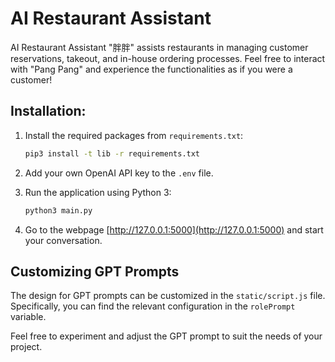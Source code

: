 # AI Restaurant Assistant
AI Restaurant Assistant "胖胖" assists restaurants in managing customer reservations, takeout, and in-house ordering processes. Feel free to interact with "Pang Pang" and experience the functionalities as if you were a customer!

## Installation:

1. Install the required packages from `requirements.txt`:

    ```bash
    pip3 install -t lib -r requirements.txt
    ```

2. Add your own OpenAI API key to the `.env` file.

3. Run the application using Python 3:

    ```bash
    python3 main.py
    ```

4. Go to the webpage [http://127.0.0.1:5000](http://127.0.0.1:5000) and start your conversation.

## Customizing GPT Prompts

The design for GPT prompts can be customized in the `static/script.js` file. Specifically, you can find the relevant configuration in the `rolePrompt` variable.

Feel free to experiment and adjust the GPT prompt to suit the needs of your project.

